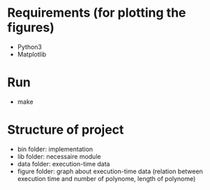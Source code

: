 # Requirements (for plotting the figures)
- Python3
- Matplotlib
# Run
- make
# Structure of project
- bin folder: implementation
- lib folder: necessaire module
- data folder: execution-time data
- figure folder: graph about execution-time data (relation between execution time and number of polynome, length of polynome)